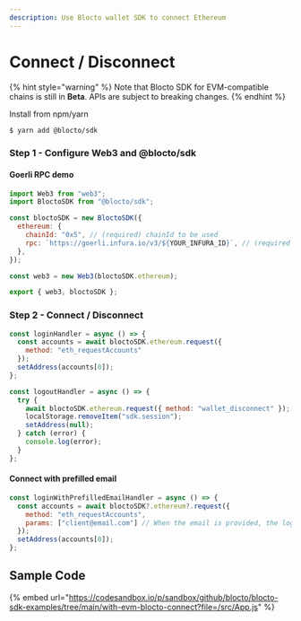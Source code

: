 ```yaml
---
description: Use Blocto wallet SDK to connect Ethereum
---
```


# Connect / Disconnect

{% hint style="warning" %}
Note that Blocto SDK for EVM-compatible chains is still in **Beta**. APIs are subject to breaking changes.
{% endhint %}

Install from npm/yarn

```bash
$ yarn add @blocto/sdk
```

### Step 1 - Configure Web3 and @blocto/sdk

#### Goerli RPC demo

```javascript
import Web3 from "web3";
import BloctoSDK from "@blocto/sdk";

const bloctoSDK = new BloctoSDK({
  ethereum: {
    chainId: "0x5", // (required) chainId to be used
    rpc: `https://goerli.infura.io/v3/${YOUR_INFURA_ID}`, // (required for Ethereum) JSON RPC endpoint
  },
});

const web3 = new Web3(bloctoSDK.ethereum);

export { web3, bloctoSDK };
```

### Step 2 - Connect / Disconnect

```javascript
const loginHandler = async () => {
  const accounts = await bloctoSDK.ethereum.request({
    method: "eth_requestAccounts"
  });
  setAddress(accounts[0]);
};

const logoutHandler = async () => {
  try {
    await bloctoSDK.ethereum.request({ method: "wallet_disconnect" });
    localStorage.removeItem("sdk.session");
    setAddress(null);
  } catch (error) {
    console.log(error);
  }
};
```

#### Connect with prefilled email

```javascript
const loginWithPrefilledEmailHandler = async () => {
  const accounts = await bloctoSDK?.ethereum?.request({
    method: "eth_requestAccounts",
    params: ["client@email.com"] // When the email is provided, the login modal will prefill the email field.
  });
  setAddress(accounts[0]);
};
```

## Sample Code

{% embed url="https://codesandbox.io/p/sandbox/github/blocto/blocto-sdk-examples/tree/main/with-evm-blocto-connect?file=/src/App.js" %}
